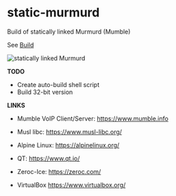 # static-murmurd
Build of statically linked Murmurd (Mumble)

See [Build](https://github.com/lexesv/staticmurmurd/blob/master/BUILD.MD)

![statically linked Murmurd](https://raw.githubusercontent.com/lexesv/staticmurmurd/master/files/scr1.png)

**TODO**

- Create auto-build shell script
- Build 32-bit version

**LINKS**

- Mumble VoIP Client/Server: https://www.mumble.info

- Musl libc: https://www.musl-libc.org/

- Alpine Linux: https://alpinelinux.org/

- QT: https://www.qt.io/

- Zeroc-Ice: https://zeroc.com/

- VirtualBox https://www.virtualbox.org/


